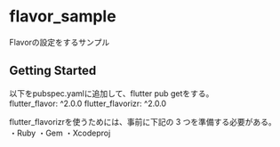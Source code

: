 # flavor_sample

Flavorの設定をするサンプル

## Getting Started

以下をpubspec.yamlに追加して、flutter pub getをする。  
flutter_flavor: ^2.0.0
flutter_flavorizr: ^2.0.0  
  
flutter_flavorizrを使うためには、事前に下記の 3 つを準備する必要がある。  
・Ruby
・Gem
・Xcodeproj  
  

